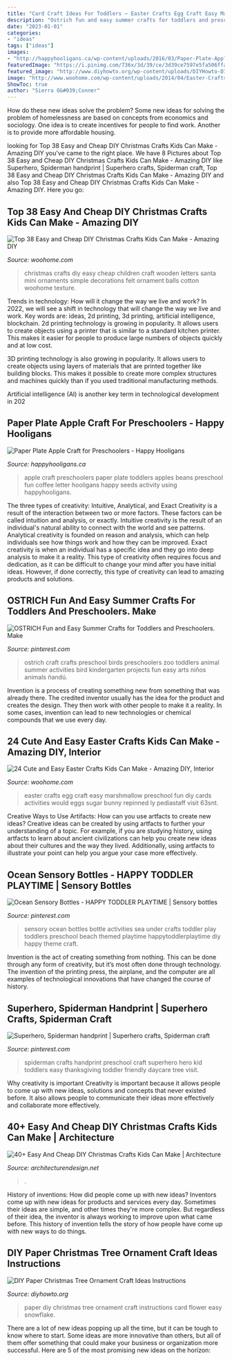 ```yaml
---
title: "Card Craft Ideas For Toddlers ~ Easter Crafts Egg Craft Easy Marshmallow Preschool Fun Diy Cards Activities Would Eggs Sugar Bunny Repinned Ly Pediastaff Visit 63snt"
description: "Ostrich fun and easy summer crafts for toddlers and preschoolers. make"
date: "2023-01-01"
categories:
- "ideas"
tags: ["ideas"]
images:
- "http://happyhooligans.ca/wp-content/uploads/2016/03/Paper-Plate-Apple-Craft-great-preschool-craft-for-the-Letter-A-Happy-Hooligans.jpg"
featuredImage: "https://i.pinimg.com/736x/3d/39/ce/3d39ce7597e5fa506ffa85e2f2f65d2c--ostrich-craft-for-kids-ostrich-craft-preschool.jpg"
featured_image: "http://www.diyhowto.org/wp-content/uploads/DIYHowto-DIY-Paper-Christmas-Tree-Ornament-Craft-Ideas-05.jpg"
image: "http://www.woohome.com/wp-content/uploads/2014/04/Easter-Crafts-for-Kids-17.jpg"
ShowToc: true
author: "Sierra O&#039;Conner"
---
```



How do these new ideas solve the problem?
Some new ideas for solving the problem of homelessness are based on concepts from economics and sociology. One idea is to create incentives for people to find work. Another is to provide more affordable housing.

	

		
looking for Top 38 Easy and Cheap DIY Christmas Crafts Kids Can Make - Amazing DIY you've came to the right place. We have 8 Pictures about Top 38 Easy and Cheap DIY Christmas Crafts Kids Can Make - Amazing DIY like Superhero, Spiderman handprint | Superhero crafts, Spiderman craft, Top 38 Easy and Cheap DIY Christmas Crafts Kids Can Make - Amazing DIY and also Top 38 Easy and Cheap DIY Christmas Crafts Kids Can Make - Amazing DIY. Here you go:
		
    
## Top 38 Easy And Cheap DIY Christmas Crafts Kids Can Make - Amazing DIY

<img loading=lazy src="http://www.woohome.com/wp-content/uploads/2013/11/Christmas-craft-for-kids-43.jpg" onerror="this.onerror=null;this.src='https://tse2.mm.bing.net/th?id=OIP.mnBaz8cHbsfhHK8Hzd3cKAHaIG&amp;pid=15.1';" alt="Top 38 Easy and Cheap DIY Christmas Crafts Kids Can Make - Amazing DIY">

_Source: woohome.com_

>christmas crafts diy easy cheap children craft wooden letters santa mini ornaments simple decorations felt ornament balls cotton woohome texture. 

	

Trends in technology: How will it change the way we live and work?
In 2022, we will see a shift in technology that will change the way we live and work. Key words are: ideas, 2d printing, 3d printing, artificial intelligence, blockchain. 
2d printing technology is growing in popularity. It allows users to create objects using a printer that is similar to a standard kitchen printer. This makes it easier for people to produce large numbers of objects quickly and at low cost. 

3D printing technology is also growing in popularity. It allows users to create objects using layers of materials that are printed together like building blocks. This makes it possible to create more complex structures and machines quickly than if you used traditional manufacturing methods. 

Artificial intelligence (AI) is another key term in technological development in 202
    
## Paper Plate Apple Craft For Preschoolers - Happy Hooligans

<img loading=lazy src="http://happyhooligans.ca/wp-content/uploads/2016/03/Paper-Plate-Apple-Craft-great-preschool-craft-for-the-Letter-A-Happy-Hooligans.jpg" onerror="this.onerror=null;this.src='https://tse3.mm.bing.net/th?id=OIP.KwXjcG2I3E50KyhWW-mK0wHaLH&amp;pid=15.1';" alt="Paper Plate Apple Craft for Preschoolers - Happy Hooligans">

_Source: happyhooligans.ca_

>apple craft preschoolers paper plate toddlers apples beans preschool fun coffee letter hooligans happy seeds activity using happyhooligans. 

	

The three types of creativity: Intuitive, Analytical, and Exact
Creativity is a result of the interaction between two or more factors. These factors can be called intuition and analysis, or exactly. Intuitive creativity is the result of an individual's natural ability to connect with the world and see patterns. Analytical creativity is founded on reason and analysis, which can help individuals see how things work and how they can be improved. 
Exact creativity is when an individual has a specific idea and they go into deep analysis to make it a reality. This type of creativity often requires focus and dedication, as it can be difficult to change your mind after you have initial ideas. However, if done correctly, this type of creativity can lead to amazing products and solutions.

    
## OSTRICH Fun And Easy Summer Crafts For Toddlers And Preschoolers. Make

<img loading=lazy src="https://i.pinimg.com/736x/3d/39/ce/3d39ce7597e5fa506ffa85e2f2f65d2c--ostrich-craft-for-kids-ostrich-craft-preschool.jpg" onerror="this.onerror=null;this.src='https://tse1.mm.bing.net/th?id=OIP.wriPvsNyZoctPx8LA92lHAAAAA&amp;pid=15.1';" alt="OSTRICH Fun and Easy Summer Crafts for Toddlers and Preschoolers. Make">

_Source: pinterest.com_

>ostrich craft crafts preschool birds preschoolers zoo toddlers animal summer activities bird kindergarten projects fun easy arts niños animals ñandú. 

	

Invention is a process of creating something new from something that was already there. The credited inventor usually has the idea for the product and creates the design. They then work with other people to make it a reality. In some cases, invention can lead to new technologies or chemical compounds that we use every day.

    
## 24 Cute And Easy Easter Crafts Kids Can Make - Amazing DIY, Interior

<img loading=lazy src="http://www.woohome.com/wp-content/uploads/2014/04/Easter-Crafts-for-Kids-17.jpg" onerror="this.onerror=null;this.src='https://tse2.mm.bing.net/th?id=OIP.cZmalCTgTsyUSLI-_VAqxAHaJ4&amp;pid=15.1';" alt="24 Cute and Easy Easter Crafts Kids Can Make - Amazing DIY, Interior">

_Source: woohome.com_

>easter crafts egg craft easy marshmallow preschool fun diy cards activities would eggs sugar bunny repinned ly pediastaff visit 63snt. 

	

Creative Ways to Use Artifacts: How can you use artfacts to create new ideas?
Creative ideas can be created by using artfacts to further your understanding of a topic. For example, if you are studying history, using artfacts to learn about ancient civilizations can help you create new ideas about their cultures and the way they lived. Additionally, using artfacts to illustrate your point can help you argue your case more effectively.

    
## Ocean Sensory Bottles - HAPPY TODDLER PLAYTIME | Sensory Bottles

<img loading=lazy src="https://i.pinimg.com/736x/26/6f/0c/266f0c3281cd5d77905269899d42ed11.jpg" onerror="this.onerror=null;this.src='https://tse2.mm.bing.net/th?id=OIP.AQanPziipihBmdVRCgKksQHaO0&amp;pid=15.1';" alt="Ocean Sensory Bottles - HAPPY TODDLER PLAYTIME | Sensory bottles">

_Source: pinterest.com_

>sensory ocean bottles bottle activities sea under crafts toddler play toddlers preschool beach themed playtime happytoddlerplaytime diy happy theme craft. 

	

Invention is the act of creating something from nothing. This can be done through any form of creativity, but it’s most often done through technology. The invention of the printing press, the airplane, and the computer are all examples of technological innovations that have changed the course of history.

    
## Superhero, Spiderman Handprint | Superhero Crafts, Spiderman Craft

<img loading=lazy src="https://i.pinimg.com/736x/1b/79/28/1b7928cb3431548f4dbda69b32dcf73b--superhero-spiderman-print-calendar.jpg" onerror="this.onerror=null;this.src='https://tse2.mm.bing.net/th?id=OIP.xkpg1HSJHRMsLdyxuJgD-AHaNK&amp;pid=15.1';" alt="Superhero, Spiderman handprint | Superhero crafts, Spiderman craft">

_Source: pinterest.com_

>spiderman crafts handprint preschool craft superhero hero kid toddlers easy thanksgiving toddler friendly daycare tree visit. 

	

Why creativity is important
Creativity is important because it allows people to come up with new ideas, solutions and concepts that never existed before. It also allows people to communicate their ideas more effectively and collaborate more effectively.

    
## 40+ Easy And Cheap DIY Christmas Crafts Kids Can Make | Architecture

<img loading=lazy src="https://cdn.architecturendesign.net/wp-content/uploads/2014/11/AD-Christmas-Craft-For-Kids-28.jpg" onerror="this.onerror=null;this.src='https://tse1.mm.bing.net/th?id=OIP.kSk5oJNhr_NP_ojabxQkCwHaJ4&amp;pid=15.1';" alt="40+ Easy And Cheap DIY Christmas Crafts Kids Can Make | Architecture">

_Source: architecturendesign.net_

>. 

	

History of inventions: How did people come up with new ideas?
Inventors come up with new ideas for products and services every day. Sometimes their ideas are simple, and other times they're more complex. But regardless of their idea, the inventor is always working to improve upon what came before. This history of invention tells the story of how people have come up with new ways to do things.

    
## DIY Paper Christmas Tree Ornament Craft Ideas Instructions

<img loading=lazy src="http://www.diyhowto.org/wp-content/uploads/DIYHowto-DIY-Paper-Christmas-Tree-Ornament-Craft-Ideas-05.jpg" onerror="this.onerror=null;this.src='https://tse2.mm.bing.net/th?id=OIP.G0FveofWFtYkZefLQXMNPwHaLs&amp;pid=15.1';" alt="DIY Paper Christmas Tree Ornament Craft Ideas Instructions">

_Source: diyhowto.org_

>paper diy christmas tree ornament craft instructions card flower easy snowflake. 

	

There are a lot of new ideas popping up all the time, but it can be tough to know where to start. Some ideas are more innovative than others, but all of them offer something that could make your business or organization more successful. Here are 5 of the most promising new ideas on the horizon: 

